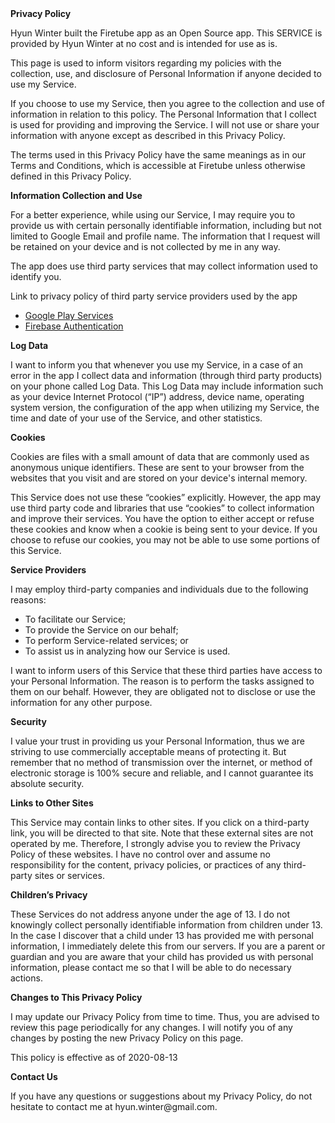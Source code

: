 <!DOCTYPE html>
<html>
    <body>
        <strong>Privacy Policy</strong> <p>
            Hyun Winter built the Firetube app as
            an Open Source app. This SERVICE is provided by
            Hyun Winter at no cost and is intended for use as
            is.
        </p> <p>
            This page is used to inform visitors regarding my
            policies with the collection, use, and disclosure of Personal
            Information if anyone decided to use my Service.
        </p> <p>
            If you choose to use my Service, then you agree to
            the collection and use of information in relation to this
            policy. The Personal Information that I collect is
            used for providing and improving the Service. I will not use or share your information with
            anyone except as described in this Privacy Policy.
        </p> <p>
            The terms used in this Privacy Policy have the same meanings
            as in our Terms and Conditions, which is accessible at
            Firetube unless otherwise defined in this Privacy Policy.
        </p> <p><strong>Information Collection and Use</strong></p> <p>
            For a better experience, while using our Service, I
            may require you to provide us with certain personally
            identifiable information, including but not limited to Google Email and profile name. The information that
            I request will be retained on your device and is not collected by me in any way.
        </p> <div><p>
            The app does use third party services that may collect
            information used to identify you.
        </p> <p>
            Link to privacy policy of third party service providers used
            by the app
        </p> <ul><li><a href="https://www.google.com/policies/privacy/" target="_blank" rel="noopener noreferrer">Google Play Services</a></li><!----><li><a href="https://firebase.google.com/support/privacy" target="_blank" rel="noopener noreferrer">Firebase Authentication</a></li><!----><!----><!----><!----><!----><!----><!----><!----><!----><!----><!----><!----><!----><!----><!----><!----><!----><!----><!----><!----></ul></div> <p><strong>Log Data</strong></p> <p>
            I want to inform you that whenever you
            use my Service, in a case of an error in the app
            I collect data and information (through third party
            products) on your phone called Log Data. This Log Data may
            include information such as your device Internet Protocol
            (“IP”) address, device name, operating system version, the
            configuration of the app when utilizing my Service,
            the time and date of your use of the Service, and other
            statistics.
        </p> <p><strong>Cookies</strong></p> <p>
            Cookies are files with a small amount of data that are
            commonly used as anonymous unique identifiers. These are sent
            to your browser from the websites that you visit and are
            stored on your device's internal memory.
        </p> <p>
            This Service does not use these “cookies” explicitly. However,
            the app may use third party code and libraries that use
            “cookies” to collect information and improve their services.
            You have the option to either accept or refuse these cookies
            and know when a cookie is being sent to your device. If you
            choose to refuse our cookies, you may not be able to use some
            portions of this Service.
        </p> <p><strong>Service Providers</strong></p> <p>
            I may employ third-party companies and
            individuals due to the following reasons:
        </p> <ul><li>To facilitate our Service;</li> <li>To provide the Service on our behalf;</li> <li>To perform Service-related services; or</li> <li>To assist us in analyzing how our Service is used.</li></ul> <p>
            I want to inform users of this Service
            that these third parties have access to your Personal
            Information. The reason is to perform the tasks assigned to
            them on our behalf. However, they are obligated not to
            disclose or use the information for any other purpose.
        </p> <p><strong>Security</strong></p> <p>
            I value your trust in providing us your
            Personal Information, thus we are striving to use commercially
            acceptable means of protecting it. But remember that no method
            of transmission over the internet, or method of electronic
            storage is 100% secure and reliable, and I cannot
            guarantee its absolute security.
        </p> <p><strong>Links to Other Sites</strong></p> <p>
            This Service may contain links to other sites. If you click on
            a third-party link, you will be directed to that site. Note
            that these external sites are not operated by me.
            Therefore, I strongly advise you to review the
            Privacy Policy of these websites. I have
            no control over and assume no responsibility for the content,
            privacy policies, or practices of any third-party sites or
            services.
        </p> <p><strong>Children’s Privacy</strong></p> <p>
            These Services do not address anyone under the age of 13.
            I do not knowingly collect personally
            identifiable information from children under 13. In the case
            I discover that a child under 13 has provided
            me with personal information, I immediately
            delete this from our servers. If you are a parent or guardian
            and you are aware that your child has provided us with
            personal information, please contact me so that
            I will be able to do necessary actions.
        </p> <p><strong>Changes to This Privacy Policy</strong></p> <p>
            I may update our Privacy Policy from
            time to time. Thus, you are advised to review this page
            periodically for any changes. I will
            notify you of any changes by posting the new Privacy Policy on
            this page.
        </p> <p>This policy is effective as of 2020-08-13</p> <p><strong>Contact Us</strong></p> <p>
            If you have any questions or suggestions about my
            Privacy Policy, do not hesitate to contact me at hyun.winter@gmail.com.
        </p>
    </body>
</html>
